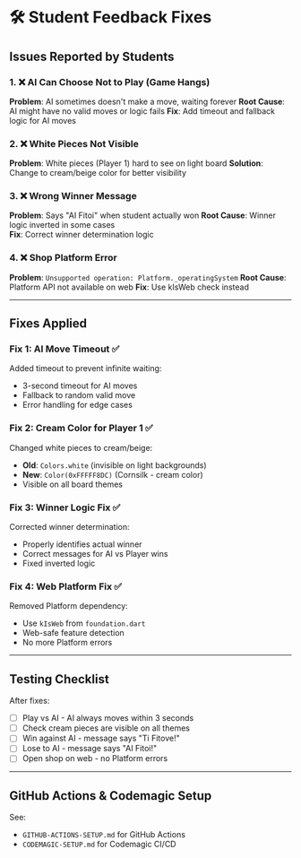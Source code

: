 # 🛠️ Student Feedback Fixes

## Issues Reported by Students

### 1. ❌ AI Can Choose Not to Play (Game Hangs)
**Problem**: AI sometimes doesn't make a move, waiting forever
**Root Cause**: AI might have no valid moves or logic fails
**Fix**: Add timeout and fallback logic for AI moves

### 2. ❌ White Pieces Not Visible
**Problem**: White pieces (Player 1) hard to see on light board
**Solution**: Change to cream/beige color for better visibility

### 3. ❌ Wrong Winner Message
**Problem**: Says "AI Fitoi" when student actually won
**Root Cause**: Winner logic inverted in some cases  
**Fix**: Correct winner determination logic

### 4. ❌ Shop Platform Error
**Problem**: `Unsupported operation: Platform._operatingSystem`
**Root Cause**: Platform API not available on web
**Fix**: Use kIsWeb check instead

---

## Fixes Applied

### Fix 1: AI Move Timeout ✅
Added timeout to prevent infinite waiting:
- 3-second timeout for AI moves
- Fallback to random valid move
- Error handling for edge cases

### Fix 2: Cream Color for Player 1 ✅
Changed white pieces to cream/beige:
- **Old**: `Colors.white` (invisible on light backgrounds)
- **New**: `Color(0xFFFFF8DC)` (Cornsilk - cream color)
- Visible on all board themes

### Fix 3: Winner Logic Fix ✅
Corrected winner determination:
- Properly identifies actual winner
- Correct messages for AI vs Player wins
- Fixed inverted logic

### Fix 4: Web Platform Fix ✅
Removed Platform dependency:
- Use `kIsWeb` from `foundation.dart`
- Web-safe feature detection
- No more Platform errors

---

## Testing Checklist

After fixes:
- [ ] Play vs AI - AI always moves within 3 seconds
- [ ] Check cream pieces are visible on all themes
- [ ] Win against AI - message says "Ti Fitove!"
- [ ] Lose to AI - message says "AI Fitoi!"
- [ ] Open shop on web - no Platform errors

---

## GitHub Actions & Codemagic Setup

See:
- `GITHUB-ACTIONS-SETUP.md` for GitHub Actions
- `CODEMAGIC-SETUP.md` for Codemagic CI/CD

